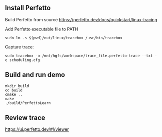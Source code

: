 ## Install Perfetto
Build Perfetto from source
https://perfetto.dev/docs/quickstart/linux-tracing

Add Perfetto executable file to PATH
```shell
sudo ln -s $(pwd)/out/linux/tracebox /usr/bin/tracebox
```

Capture trace:
```shell
sudo tracebox -o /mnt/hgfs/workspace/trace_file.perfetto-trace --txt -c scheduling.cfg
```

## Build and run demo
```
mkdir build
cd build
cmake ..
make
./build/PerfettoLearn
```

## Review trace
https://ui.perfetto.dev/#!/viewer